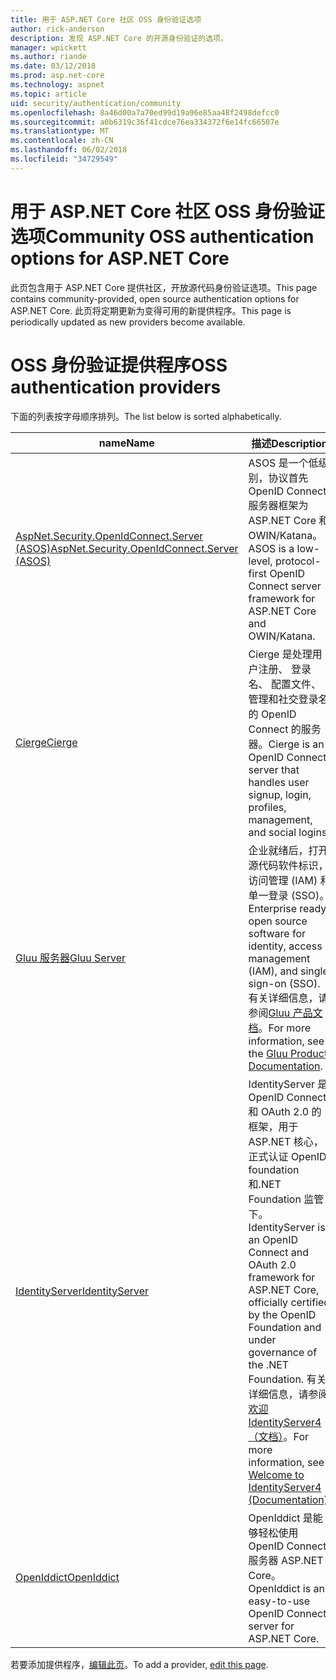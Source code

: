 ```yaml
---
title: 用于 ASP.NET Core 社区 OSS 身份验证选项
author: rick-anderson
description: 发现 ASP.NET Core 的开源身份验证的选项。
manager: wpickett
ms.author: riande
ms.date: 03/12/2018
ms.prod: asp.net-core
ms.technology: aspnet
ms.topic: article
uid: security/authentication/community
ms.openlocfilehash: 8a46d00a7a70ed99d19a96e85aa48f2498defcc0
ms.sourcegitcommit: a0b6319c36f41cdce76ea334372f6e14fc66507e
ms.translationtype: MT
ms.contentlocale: zh-CN
ms.lasthandoff: 06/02/2018
ms.locfileid: "34729549"
---
```

# <a name="community-oss-authentication-options-for-aspnet-core"></a><span data-ttu-id="f2e1f-103">用于 ASP.NET Core 社区 OSS 身份验证选项</span><span class="sxs-lookup"><span data-stu-id="f2e1f-103">Community OSS authentication options for ASP.NET Core</span></span>

<span data-ttu-id="f2e1f-104">此页包含用于 ASP.NET Core 提供社区，开放源代码身份验证选项。</span><span class="sxs-lookup"><span data-stu-id="f2e1f-104">This page contains community-provided, open source authentication options for ASP.NET Core.</span></span> <span data-ttu-id="f2e1f-105">此页将定期更新为变得可用的新提供程序。</span><span class="sxs-lookup"><span data-stu-id="f2e1f-105">This page is periodically updated as new providers become available.</span></span>

# <a name="oss-authentication-providers"></a><span data-ttu-id="f2e1f-106">OSS 身份验证提供程序</span><span class="sxs-lookup"><span data-stu-id="f2e1f-106">OSS authentication providers</span></span>

<span data-ttu-id="f2e1f-107">下面的列表按字母顺序排列。</span><span class="sxs-lookup"><span data-stu-id="f2e1f-107">The list below is sorted alphabetically.</span></span>

| <span data-ttu-id="f2e1f-108">name</span><span class="sxs-lookup"><span data-stu-id="f2e1f-108">Name</span></span> | <span data-ttu-id="f2e1f-109">描述</span><span class="sxs-lookup"><span data-stu-id="f2e1f-109">Description</span></span> |
| ---- | ----------- |
| [<span data-ttu-id="f2e1f-110">AspNet.Security.OpenIdConnect.Server (ASOS)</span><span class="sxs-lookup"><span data-stu-id="f2e1f-110">AspNet.Security.OpenIdConnect.Server (ASOS)</span></span>](https://github.com/aspnet-contrib/AspNet.Security.OpenIdConnect.Server) | <span data-ttu-id="f2e1f-111">ASOS 是一个低级别，协议首先 OpenID Connect 服务器框架为 ASP.NET Core 和 OWIN/Katana。</span><span class="sxs-lookup"><span data-stu-id="f2e1f-111">ASOS is a low-level, protocol-first OpenID Connect server framework for ASP.NET Core and OWIN/Katana.</span></span> |
| [<span data-ttu-id="f2e1f-112">Cierge</span><span class="sxs-lookup"><span data-stu-id="f2e1f-112">Cierge</span></span>](https://github.com/pwdless/Cierge) | <span data-ttu-id="f2e1f-113">Cierge 是处理用户注册、 登录名、 配置文件、 管理和社交登录名的 OpenID Connect 的服务器。</span><span class="sxs-lookup"><span data-stu-id="f2e1f-113">Cierge is an OpenID Connect server that handles user signup, login, profiles, management, and social logins.</span></span> |
| [<span data-ttu-id="f2e1f-114">Gluu 服务器</span><span class="sxs-lookup"><span data-stu-id="f2e1f-114">Gluu Server</span></span>](https://gluu.org/) | <span data-ttu-id="f2e1f-115">企业就绪后，打开源代码软件标识，访问管理 (IAM) 和单一登录 (SSO)。</span><span class="sxs-lookup"><span data-stu-id="f2e1f-115">Enterprise ready, open source software for identity, access management (IAM), and single sign-on (SSO).</span></span> <span data-ttu-id="f2e1f-116">有关详细信息，请参阅[Gluu 产品文档](https://gluu.org/docs/)。</span><span class="sxs-lookup"><span data-stu-id="f2e1f-116">For more information, see the [Gluu Product Documentation](https://gluu.org/docs/).</span></span> |
| [<span data-ttu-id="f2e1f-117">IdentityServer</span><span class="sxs-lookup"><span data-stu-id="f2e1f-117">IdentityServer</span></span>](https://identityserver.io/) | <span data-ttu-id="f2e1f-118">IdentityServer 是 OpenID Connect 和 OAuth 2.0 的框架，用于 ASP.NET 核心，正式认证 OpenID foundation 和.NET Foundation 监管下。</span><span class="sxs-lookup"><span data-stu-id="f2e1f-118">IdentityServer is an OpenID Connect and OAuth 2.0 framework for ASP.NET Core, officially certified by the OpenID Foundation and under governance of the .NET Foundation.</span></span> <span data-ttu-id="f2e1f-119">有关详细信息，请参阅[欢迎 IdentityServer4 （文档）](https://identityserver4.readthedocs.io/en/release/)。</span><span class="sxs-lookup"><span data-stu-id="f2e1f-119">For more information, see [Welcome to IdentityServer4 (Documentation)](https://identityserver4.readthedocs.io/en/release/).</span></span> |
| [<span data-ttu-id="f2e1f-120">OpenIddict</span><span class="sxs-lookup"><span data-stu-id="f2e1f-120">OpenIddict</span></span>](https://github.com/openiddict/openiddict-core) | <span data-ttu-id="f2e1f-121">OpenIddict 是能够轻松使用 OpenID Connect 服务器 ASP.NET Core。</span><span class="sxs-lookup"><span data-stu-id="f2e1f-121">OpenIddict is an easy-to-use OpenID Connect server for ASP.NET Core.</span></span> |

<span data-ttu-id="f2e1f-122">若要添加提供程序，[编辑此页](https://github.com/login?return_to=https%3A%2F%2Fgithub.com%2Faspnet%2FDocs%2Fedit%2Fmaster%2Faspnetcore%2Fsecurity%2Fauthentication%2Fcommunity.md)。</span><span class="sxs-lookup"><span data-stu-id="f2e1f-122">To add a provider, [edit this page](https://github.com/login?return_to=https%3A%2F%2Fgithub.com%2Faspnet%2FDocs%2Fedit%2Fmaster%2Faspnetcore%2Fsecurity%2Fauthentication%2Fcommunity.md).</span></span>
